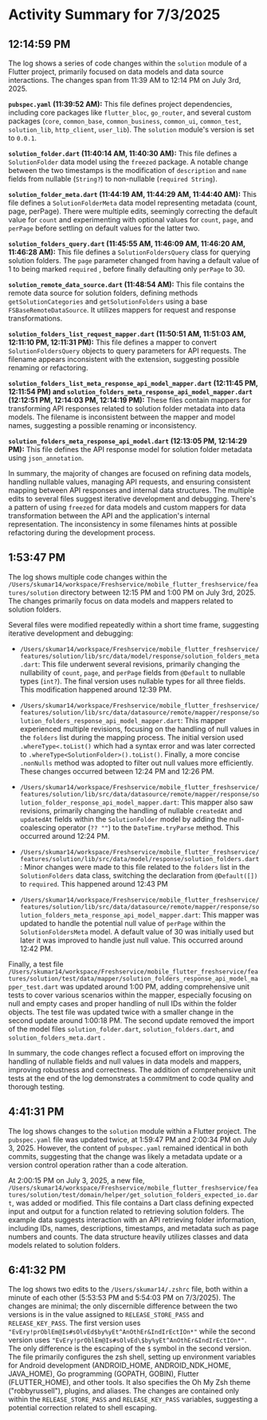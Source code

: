 # Activity Summary for 7/3/2025

## 12:14:59 PM
The log shows a series of code changes within the `solution` module of a Flutter project, primarily focused on data models and data source interactions.  The changes span from 11:39 AM to 12:14 PM on July 3rd, 2025.

**`pubspec.yaml` (11:39:52 AM):** This file defines project dependencies, including core packages like `flutter_bloc`, `go_router`, and several custom packages (`core`, `common_base`, `common_business`, `common_ui`, `common_test`, `solution_lib`, `http_client`, `user_lib`).  The `solution` module's version is set to `0.0.1`.

**`solution_folder.dart` (11:40:14 AM, 11:40:30 AM):** This file defines a `SolutionFolder` data model using the `freezed` package.  A notable change between the two timestamps is the modification of `description` and `name` fields from nullable (`String?`) to non-nullable (`required String`).

**`solution_folder_meta.dart` (11:44:19 AM, 11:44:29 AM, 11:44:40 AM):**  This file defines a `SolutionFolderMeta` data model representing metadata (count, page, perPage).  There were multiple edits, seemingly correcting the default value for `count` and experimenting with optional values for `count`, `page`, and `perPage` before settling on default values for the latter two.

**`solution_folders_query.dart` (11:45:55 AM, 11:46:09 AM, 11:46:20 AM, 11:46:28 AM):** This file defines a `SolutionFoldersQuery` class for querying solution folders. The `page` parameter changed from having a default value of 1 to being marked `required` , before finally defaulting only `perPage` to 30.


**`solution_remote_data_source.dart` (11:48:54 AM):** This file contains the remote data source for solution folders, defining methods `getSolutionCategories` and `getSolutionFolders` using a base `FSBaseRemoteDataSource`.  It utilizes mappers for request and response transformations.

**`solution_folders_list_request_mapper.dart` (11:50:51 AM, 11:51:03 AM, 12:11:10 PM, 12:11:31 PM):** This file defines a mapper to convert `SolutionFoldersQuery` objects to query parameters for API requests. The filename appears inconsistent with the extension, suggesting possible renaming or refactoring.

**`solution_folders_list_meta_response_api_model_mapper.dart` (12:11:45 PM, 12:11:54 PM) and `solution_folders_meta_response_api_model_mapper.dart` (12:12:51 PM, 12:14:03 PM, 12:14:19 PM):** These files contain mappers for transforming API responses related to solution folder metadata into data models. The filename is inconsistent between the mapper and model names, suggesting a possible renaming or inconsistency.

**`solution_folders_meta_response_api_model.dart` (12:13:05 PM, 12:14:29 PM):** This file defines the API response model for solution folder metadata using `json_annotation`.

In summary, the majority of changes are focused on refining data models, handling nullable values, managing API requests, and ensuring consistent mapping between API responses and internal data structures. The multiple edits to several files suggest iterative development and debugging.  There's a pattern of using `freezed` for data models and custom mappers for data transformation between the API and the application's internal representation. The inconsistency in some filenames hints at possible refactoring during the development process.


## 1:53:47 PM
The log shows multiple code changes within the `/Users/skumar14/workspace/Freshservice/mobile_flutter_freshservice/features/solution` directory between 12:15 PM and 1:00 PM on July 3rd, 2025.  The changes primarily focus on data models and mappers related to solution folders.

Several files were modified repeatedly within a short time frame, suggesting iterative development and debugging:

* `/Users/skumar14/workspace/Freshservice/mobile_flutter_freshservice/features/solution/lib/src/data/model/response/solution_folders_meta.dart`: This file underwent several revisions, primarily changing the nullability of `count`, `page`, and `perPage` fields from `@Default` to nullable types (`int?`).  The final version uses nullable types for all three fields. This modification happened around 12:39 PM.

* `/Users/skumar14/workspace/Freshservice/mobile_flutter_freshservice/features/solution/lib/src/data/datasource/remote/mapper/response/solution_folders_response_api_model_mapper.dart`: This mapper experienced multiple revisions, focusing on the handling of null values in the `folders` list during the mapping process. The initial version used `.whereType<.toList()` which had a syntax error and was later corrected to `.whereType<SolutionFolder>().toList()`. Finally, a more concise `.nonNulls` method was adopted to filter out null values more efficiently.  These changes occurred between 12:24 PM and 12:26 PM.

* `/Users/skumar14/workspace/Freshservice/mobile_flutter_freshservice/features/solution/lib/src/data/datasource/remote/mapper/response/solution_folder_response_api_model_mapper.dart`: This mapper also saw revisions, primarily changing the handling of nullable `createdAt` and `updatedAt` fields within the `SolutionFolder` model by adding the null-coalescing operator (`?? ""`) to the `DateTime.tryParse` method. This occurred around 12:24 PM.


* `/Users/skumar14/workspace/Freshservice/mobile_flutter_freshservice/features/solution/lib/src/data/model/response/solution_folders.dart`:  Minor changes were made to this file related to the `folders` list in the `SolutionFolders` data class, switching the declaration from `@Default([])` to `required`. This happened around 12:43 PM

* `/Users/skumar14/workspace/Freshservice/mobile_flutter_freshservice/features/solution/lib/src/data/datasource/remote/mapper/response/solution_folders_meta_response_api_model_mapper.dart`: This mapper was updated to handle the potential null value of `perPage` within the `SolutionFoldersMeta` model. A default value of 30 was initially used but later it was improved to handle just null value.  This occurred around 12:42 PM.


Finally, a test file `/Users/skumar14/workspace/Freshservice/mobile_flutter_freshservice/features/solution/test/data/mapper/solution_folders_response_api_model_mapper_test.dart` was updated around 1:00 PM, adding comprehensive unit tests to cover various scenarios within the mapper, especially focusing on null and empty cases and proper handling of null IDs within the folder objects. The test file was updated twice with a smaller change in the second update around 1:00:18 PM.  The second update removed the import of the model files `solution_folder.dart`, `solution_folders.dart`, and `solution_folders_meta.dart` .


In summary, the code changes reflect a focused effort on improving the handling of nullable fields and null values in data models and mappers, improving robustness and correctness.  The addition of comprehensive unit tests at the end of the log demonstrates a commitment to code quality and thorough testing.


## 4:41:31 PM
The log shows changes to the `solution` module within a Flutter project.  The `pubspec.yaml` file was updated twice, at 1:59:47 PM and 2:00:34 PM on July 3, 2025.  However, the content of `pubspec.yaml` remained identical in both commits, suggesting that the change was likely a metadata update or a version control operation rather than a code alteration.

At 2:00:15 PM on July 3, 2025, a new file, `/Users/skumar14/workspace/Freshservice/mobile_flutter_freshservice/features/solution/test/domain/helper/get_solution_folders_expected_io.dart`, was added or modified. This file contains a Dart class defining expected input and output for a function related to retrieving solution folders.  The example data suggests interaction with an API retrieving folder information, including IDs, names, descriptions, timestamps, and metadata such as page numbers and counts.  The data structure heavily utilizes classes and data models related to solution folders.


## 6:41:32 PM
The log shows two edits to the `/Users/skumar14/.zshrc` file, both within a minute of each other (5:53:53 PM and 5:54:03 PM on 7/3/2025).  The changes are minimal; the only discernible difference between the two versions is in the value assigned to `RELEASE_STORE_PASS` and `RELEASE_KEY_PASS`.  The first version uses  `"EvEry!prOblEm@Is#sOlvEd$by%yEt^AnOthEr&IndIrEctIOn*"` while the second version uses `"EvEry!prOblEm@Is#sOlvEd\$by%yEt^AnOthEr&IndIrEctIOn*"`. The only difference is the escaping of the `$` symbol in the second version. The file primarily configures the zsh shell, setting up environment variables for Android development (ANDROID_HOME, ANDROID_NDK_HOME, JAVA_HOME), Go programming (GOPATH, GOBIN),  Flutter (FLUTTER_HOME), and other tools.  It also specifies the Oh My Zsh theme ("robbyrussell"), plugins, and aliases.  The changes are contained only within the  `RELEASE_STORE_PASS` and `RELEASE_KEY_PASS` variables, suggesting a potential correction related to shell escaping.
